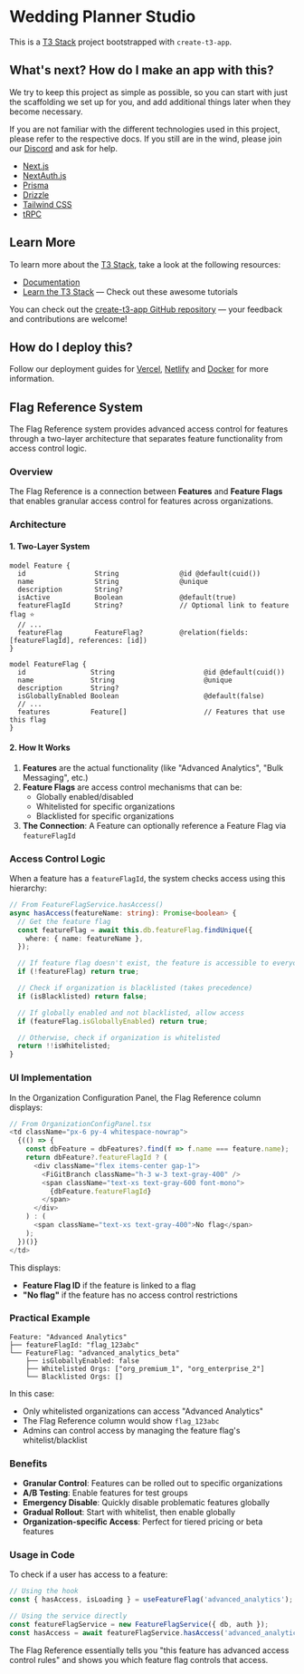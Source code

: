 # Wedding Planner Studio

This is a [T3 Stack](https://create.t3.gg/) project bootstrapped with `create-t3-app`.

## What's next? How do I make an app with this?

We try to keep this project as simple as possible, so you can start with just the scaffolding we set up for you, and add additional things later when they become necessary.

If you are not familiar with the different technologies used in this project, please refer to the respective docs. If you still are in the wind, please join our [Discord](https://t3.gg/discord) and ask for help.

- [Next.js](https://nextjs.org)
- [NextAuth.js](https://next-auth.js.org)
- [Prisma](https://prisma.io)
- [Drizzle](https://orm.drizzle.team)
- [Tailwind CSS](https://tailwindcss.com)
- [tRPC](https://trpc.io)

## Learn More

To learn more about the [T3 Stack](https://create.t3.gg/), take a look at the following resources:

- [Documentation](https://create.t3.gg/)
- [Learn the T3 Stack](https://create.t3.gg/en/faq#what-learning-resources-are-currently-available) — Check out these awesome tutorials

You can check out the [create-t3-app GitHub repository](https://github.com/t3-oss/create-t3-app) — your feedback and contributions are welcome!

## How do I deploy this?

Follow our deployment guides for [Vercel](https://create.t3.gg/en/deployment/vercel), [Netlify](https://create.t3.gg/en/deployment/netlify) and [Docker](https://create.t3.gg/en/deployment/docker) for more information.

## Flag Reference System

The Flag Reference system provides advanced access control for features through a two-layer architecture that separates feature functionality from access control logic.

### Overview

The Flag Reference is a connection between **Features** and **Feature Flags** that enables granular access control for features across organizations.

### Architecture

#### 1. Two-Layer System

```prisma
model Feature {
  id                 String               @id @default(cuid())
  name               String               @unique
  description        String?
  isActive           Boolean              @default(true)
  featureFlagId      String?              // Optional link to feature flag ⭐
  // ...
  featureFlag        FeatureFlag?         @relation(fields: [featureFlagId], references: [id])
}

model FeatureFlag {
  id                String                      @id @default(cuid())
  name              String                      @unique
  description       String?
  isGloballyEnabled Boolean                     @default(false)
  // ...
  features          Feature[]                   // Features that use this flag
}
```

#### 2. How It Works

1. **Features** are the actual functionality (like "Advanced Analytics", "Bulk Messaging", etc.)
2. **Feature Flags** are access control mechanisms that can be:
   - Globally enabled/disabled
   - Whitelisted for specific organizations
   - Blacklisted for specific organizations
3. **The Connection**: A Feature can optionally reference a Feature Flag via `featureFlagId`

### Access Control Logic

When a feature has a `featureFlagId`, the system checks access using this hierarchy:

```typescript
// From FeatureFlagService.hasAccess()
async hasAccess(featureName: string): Promise<boolean> {
  // Get the feature flag
  const featureFlag = await this.db.featureFlag.findUnique({
    where: { name: featureName },
  });

  // If feature flag doesn't exist, the feature is accessible to everyone
  if (!featureFlag) return true;

  // Check if organization is blacklisted (takes precedence)
  if (isBlacklisted) return false;

  // If globally enabled and not blacklisted, allow access
  if (featureFlag.isGloballyEnabled) return true;

  // Otherwise, check if organization is whitelisted
  return !!isWhitelisted;
}
```

### UI Implementation

In the Organization Configuration Panel, the Flag Reference column displays:

```typescript
// From OrganizationConfigPanel.tsx
<td className="px-6 py-4 whitespace-nowrap">
  {(() => {
    const dbFeature = dbFeatures?.find(f => f.name === feature.name);
    return dbFeature?.featureFlagId ? (
      <div className="flex items-center gap-1">
        <FiGitBranch className="h-3 w-3 text-gray-400" />
        <span className="text-xs text-gray-600 font-mono">
          {dbFeature.featureFlagId}
        </span>
      </div>
    ) : (
      <span className="text-xs text-gray-400">No flag</span>
    );
  })()}
</td>
```

This displays:

- **Feature Flag ID** if the feature is linked to a flag
- **"No flag"** if the feature has no access control restrictions

### Practical Example

```
Feature: "Advanced Analytics"
├── featureFlagId: "flag_123abc"
└── FeatureFlag: "advanced_analytics_beta"
    ├── isGloballyEnabled: false
    ├── Whitelisted Orgs: ["org_premium_1", "org_enterprise_2"]
    └── Blacklisted Orgs: []
```

In this case:

- Only whitelisted organizations can access "Advanced Analytics"
- The Flag Reference column would show `flag_123abc`
- Admins can control access by managing the feature flag's whitelist/blacklist

### Benefits

- **Granular Control**: Features can be rolled out to specific organizations
- **A/B Testing**: Enable features for test groups
- **Emergency Disable**: Quickly disable problematic features globally
- **Gradual Rollout**: Start with whitelist, then enable globally
- **Organization-specific Access**: Perfect for tiered pricing or beta features

### Usage in Code

To check if a user has access to a feature:

```typescript
// Using the hook
const { hasAccess, isLoading } = useFeatureFlag('advanced_analytics');

// Using the service directly
const featureFlagService = new FeatureFlagService({ db, auth });
const hasAccess = await featureFlagService.hasAccess('advanced_analytics');
```

The Flag Reference essentially tells you "this feature has advanced access control rules" and shows you which feature flag controls that access.
